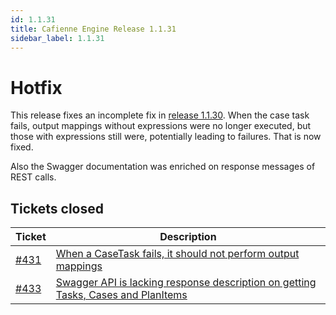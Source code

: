 ```yaml
---
id: 1.1.31
title: Cafienne Engine Release 1.1.31
sidebar_label: 1.1.31
---
```


# Hotfix

This release fixes an incomplete fix in [release 1.1.30](1.1.30.md).
When the case task fails, output mappings without expressions were no longer executed, but those with expressions still were, potentially leading to failures.
That is now fixed.

Also the Swagger documentation was enriched on response messages of REST calls.


## Tickets closed

| Ticket   | Description |
|----------|-------------|
| [#431](https://github.com/cafienne/cafienne-engine/issues/431) | [When a CaseTask fails, it should not perform output mappings](https://github.com/cafienne/cafienne-engine/issues/431)
| [#433](https://github.com/cafienne/cafienne-engine/issues/433) | [Swagger API is lacking response description on getting Tasks, Cases and PlanItems](https://github.com/cafienne/cafienne-engine/issues/433)
